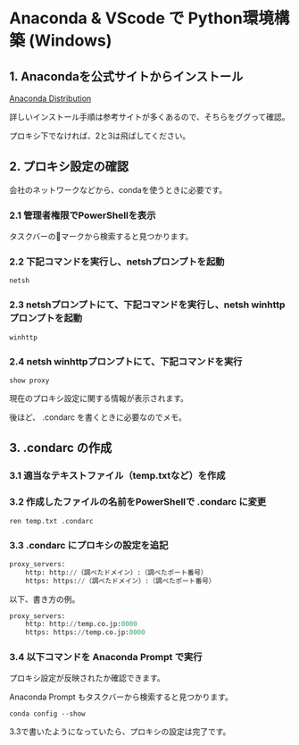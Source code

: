 # Anaconda & VScode で Python環境構築 (Windows)

## 1. Anacondaを公式サイトからインストール
[Anaconda Distribution](https://www.anaconda.com/distribution/)

詳しいインストール手順は参考サイトが多くあるので、そちらをググって確認。

プロキシ下でなければ、2と3は飛ばしてください。

## 2. プロキシ設定の確認
会社のネットワークなどから、condaを使うときに必要です。
### 2.1 管理者権限でPowerShellを表示
タスクバーの🔎マークから検索すると見つかります。

### 2.2 下記コマンドを実行し、netshプロンプトを起動
```console:console
netsh
```

### 2.3 netshプロンプトにて、下記コマンドを実行し、netsh winhttpプロンプトを起動
```console:console
winhttp
```

### 2.4 netsh winhttpプロンプトにて、下記コマンドを実行
```console:console
show proxy
```
現在のプロキシ設定に関する情報が表示されます。

後ほど、 .condarc を書くときに必要なのでメモ。

## 3.  .condarc の作成
### 3.1 適当なテキストファイル（temp.txtなど）を作成
### 3.2 作成したファイルの名前をPowerShellで .condarc に変更
```console:console
ren temp.txt .condarc
```

### 3.3 .condarc にプロキシの設定を追記
```python
proxy_servers:
    http: http://（調べたドメイン）:（調べたポート番号）
    https: https://（調べたドメイン）:（調べたポート番号）
```
以下、書き方の例。
```python
proxy_servers:
    http: http://temp.co.jp:0000
    https: https://temp.co.jp:0000
```

### 3.4 以下コマンドを Anaconda Prompt で実行
プロキシ設定が反映されたか確認できます。

Anaconda Prompt もタスクバーから検索すると見つかります。
```console:console
conda config --show
```
3.3で書いたようになっていたら、プロキシの設定は完了です。